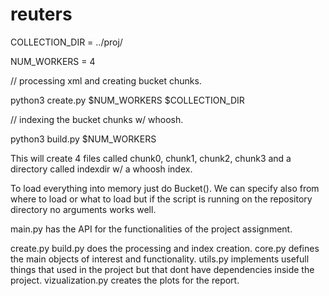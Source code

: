 # reuters
COLLECTION_DIR = ../proj/

NUM_WORKERS = 4

// processing xml and creating bucket chunks.

python3 create.py $NUM_WORKERS $COLLECTION_DIR

// indexing the bucket chunks w/ whoosh.

python3 build.py $NUM_WORKERS

This will create 4 files called chunk0, chunk1, chunk2, chunk3 and a directory called  indexdir w/ a whoosh index.

To load everything into memory just do Bucket(). We can specify also from where to load or what to load but if the script is running on the repository directory no arguments works well. 


main.py has the API for the functionalities of the project assignment. 

create.py build.py does the processing and index creation.
core.py defines the main objects of interest and functionality.
utils.py implements usefull things that used in the project but that dont have dependencies inside the project.
vizualization.py creates the plots for the report.

